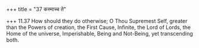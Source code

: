 +++
title = "37 कस्माच्च ते"

+++
11.37 How should they do otherwise; O Thou Supremest Self, greater than
the Powers of creation, the First Cause, Infinite, the Lord of Lords,
the Home of the universe, Imperishable, Being and Not-Being, yet
transcending both.
